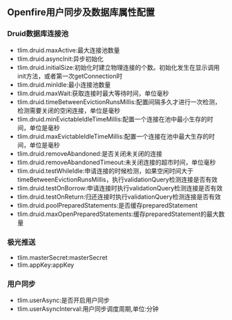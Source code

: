 ## Openfire用户同步及数据库属性配置

<tlim>
    <xxx>
        <yyy></yyy>
    </xxx>
</tlim>

### Druid数据库连接池

- tlim.druid.maxActive:最大连接池数量
- tlim.druid.asyncInit:异步初始化
- tlim.druid.initialSize:初始化时建立物理连接的个数。初始化发生在显示调用init方法，或者第一次getConnection时
- tlim.druid.minIdle:最小连接池数量
- tlim.druid.maxWait:获取连接时最大等待时间，单位毫秒
- tlim.druid.timeBetweenEvictionRunsMillis:配置间隔多久才进行一次检测，检测需要关闭的空闲连接，单位是毫秒
- tlim.druid.minEvictableIdleTimeMillis:配置一个连接在池中最小生存的时间，单位是毫秒
- tlim.druid.maxEvictableIdleTimeMillis:配置一个连接在池中最大生存的时间，单位是毫秒
- tlim.druid.removeAbandoned:是否关闭未关闭的连接
- tlim.druid.removeAbandonedTimeout:未关闭连接的超市时间，单位毫秒
- tlim.druid.testWhileIdle:申请连接的时候检测，如果空闲时间大于timeBetweenEvictionRunsMillis，执行validationQuery检测连接是否有效
- tlim.druid.testOnBorrow:申请连接时执行validationQuery检测连接是否有效
- tlim.druid.testOnReturn:归还连接时执行validationQuery检测连接是否有效
- tlim.druid.poolPreparedStatements:是否缓存preparedStatement
- tlim.druid.maxOpenPreparedStatements:缓存preparedStatement的最大数量


### 极光推送

- tlim.masterSecret:masterSecret
- tlim.appKey:appKey


### 用户同步

- tlim.userAsync:是否开启用户同步
- tlim.userAsyncInterval:用户同步调度周期,单位:分钟